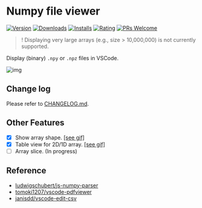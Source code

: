 # Numpy file viewer

[![Version](https://img.shields.io/visual-studio-marketplace/v/Percy.vscode-numpy-viewer?style=flat-square)](https://marketplace.visualstudio.com/items?itemName=Percy.vscode-numpy-viewer)
[![Downloads](https://img.shields.io/visual-studio-marketplace/d/Percy.vscode-numpy-viewer?style=flat-square)](https://marketplace.visualstudio.com/items?itemName=Percy.vscode-numpy-viewer)
[![Installs](https://img.shields.io/visual-studio-marketplace/i/Percy.vscode-numpy-viewer?style=flat-square)](https://marketplace.visualstudio.com/items?itemName=Percy.vscode-numpy-viewer)
[![Rating](https://img.shields.io/visual-studio-marketplace/r/Percy.vscode-numpy-viewer?style=flat-square)](https://marketplace.visualstudio.com/items?itemName=Percy.vscode-numpy-viewer)
[![PRs Welcome](https://img.shields.io/badge/PRs-welcome-brightgreen.svg?style=flat-square)](http://makeapullrequest.com)

> ! Displaying very large arrays (e.g., size > 10,000,000) is not currently supported.

Display (binary) `.npy` or `.npz` files in VSCode.

![img](https://github.com/haochengxia/vscode-numpy-viewer/blob/screenshot/screenshot.gif?raw=true)

## Change log

Please refer to [CHANGELOG.md](./CHANGELOG.md).

## Other Features

- [x] Show array shape. [[see gif]](https://github.com/haochengxia/vscode-numpy-viewer/blob/screenshot/feature_shape.gif?raw=true)
- [x] Table view for 2D/1D array. [[see gif]](https://github.com/haochengxia/vscode-numpy-viewer/blob/screenshot/feature_tableview.gif?raw=true)
- [ ] Array slice. (In progress)

## Reference

- [ludwigschubert/js-numpy-parser](https://github.com/ludwigschubert/js-numpy-parser)
- [tomoki1207/vscode-pdfviewer](https://github.com/tomoki1207/vscode-pdfviewer)
- [janisdd/vscode-edit-csv](https://github.com/janisdd/vscode-edit-csv)
